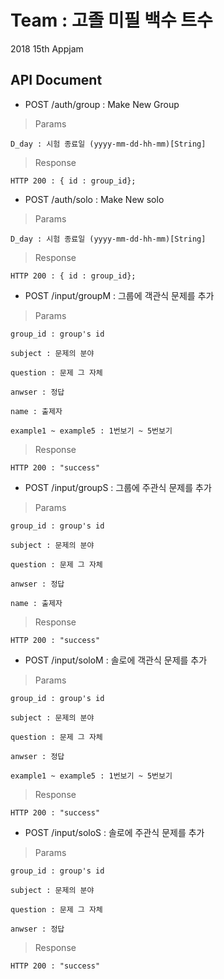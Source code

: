 # Team : 고졸 미필 백수 트수
2018 15th Appjam

## API Document

* POST /auth/group : Make New Group

> Params

    D_day : 시험 종료일 (yyyy-mm-dd-hh-mm)[String]

> Response

    HTTP 200 : { id : group_id};

* POST /auth/solo : Make New solo

> Params

    D_day : 시험 종료일 (yyyy-mm-dd-hh-mm)[String]

> Response

    HTTP 200 : { id : group_id};


* POST /input/groupM : 그룹에 객관식 문제를 추가

> Params

    group_id : group's id

    subject : 문제의 분야

    question : 문제 그 자체

    anwser : 정답

    name : 출제자

    example1 ~ example5 : 1번보기 ~ 5번보기

> Response

    HTTP 200 : "success"

* POST /input/groupS : 그룹에 주관식 문제를 추가

> Params

    group_id : group's id

    subject : 문제의 분야

    question : 문제 그 자체

    anwser : 정답

    name : 출제자

> Response

    HTTP 200 : "success"

* POST /input/soloM : 솔로에 객관식 문제를 추가

> Params

    group_id : group's id

    subject : 문제의 분야

    question : 문제 그 자체

    anwser : 정답

    example1 ~ example5 : 1번보기 ~ 5번보기

> Response

    HTTP 200 : "success"

* POST /input/soloS : 솔로에 주관식 문제를 추가

> Params

    group_id : group's id

    subject : 문제의 분야

    question : 문제 그 자체

    anwser : 정답

> Response

    HTTP 200 : "success"
